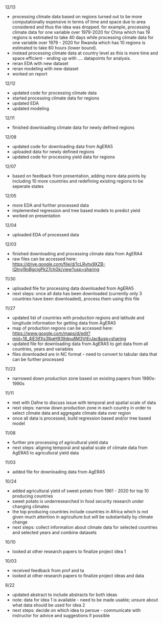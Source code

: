 12/13
- processing climate data based on regions turned out to be more computationally expensive in terms of time and space due to area considered and thus the idea was dropped. for example, processing climate data for one variable over 1979-2020 for China which has 19 regions is estimated to take 40 days while processing climate data for one variable over 1979 - 2020 for Rwanda which has 10 regions is estimated to take 60 hours (lower bound). 
- instead processing climate data at country level as this is more time and space efficient - ending up with .... datapoints for analysis.
- reran EDA with new dataset
- reran modeling with new dataset
- worked on report


12/12
- updated code for processing climate data
- started processing climate data for regions
- updated EDA
- updated modeling

12/11
- finished downloading climate data for newly defined regions

12/08
- updated code for downloading data from AgERA5
- uploaded data for newly defined regions
- updated code for processing yield data for regions


12/07
- based on feedback from presentation, adding more data points by including 10 more countries and redefining existing regions to be seperate states


12/05
- more EDA and further processed data
- implemented regression and tree based models to predict yield
- worked on presentation


12/04
- uploaded EDA of processed data

12/03
- finished downloading and processing climate data from AgERA4
- raw files can be accessed here: https://drive.google.com/file/d/1cLRvhx9XZB-iQlnyl9oBgcigPk27chGk/view?usp=sharing


11/30
- uploaded file for processing data downloaded from AgERA5
- next steps: once all data has been downloaded (currently only 3 countries have been downloaded), process them using this file


11/27
- updated list of countries with production regions and latitude and longitude information for getting data from AgERA5
- map of production regions can be accessed here: https://www.google.com/maps/d/edit?mid=18_4lE3ifXs3lbaH939dpu8M3VtErJac&usp=sharing
- updated file for downloading data from AgERA5 to get data from all countries, years and variables
- files downloaded are in NC format - need to convert to tabular data that can be further processed 

11/23
- narrowed down production zone based on existing papers from 1980s-1990s


11/11
- met with Dafne to discuss issue with temporal and spatial scale of data
- next steps: narrow down production zone in each country in order to select climate data and aggregate climate data over region 
- once all data is processed, build regression based and/or tree based model


11/08
- further pre processing of agricultural yield data
- next steps: aligning temporal and spatial scale of climate data from AgERA5 to agricultural yield data


11/03
- added file for downloading data from AgERA5


10/24
- added agricultural yield of sweet potato from 1961 - 2020 for top 10 producing countries
- sweet potato is underresearched in food security research under changing climates
- the top producing countries include countries in Africa which is not given much attention in agriculture but will be substantially by climate change
- next steps: collect information about climate data for selected countries and selected years and combine datasets


10/10

- looked at other research papers to finalize project idea 1

10/03

- received feedback from prof and ta
- looked at other research papers to finalize project ideas and data 


9/22

- updated abstract to include abstracts for both ideas
- note: data for idea 1 is available - need to be made usable; unsure about what data should be used for idea 2
- next steps: decide on which idea to persue - communicate with instructor for advice and suggestions if possible
